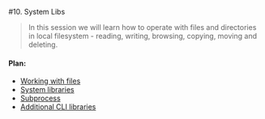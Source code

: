 #10. System Libs

> In this session we will learn how to operate with files and directories in local filesystem - reading, writing, browsing, copying, moving and deleting.

#### Plan:

* [Working with files](/ch10-system-libs/s01-working-with-files.md)
* [System libraries](/ch10-system-libs/s02-system-libraries.md)
* [Subprocess](/ch10-system-libs/s03-subprocess.md)
* [Additional CLI libraries](/ch10-system-libs/s04-additional-cli-libraries.md)
    
